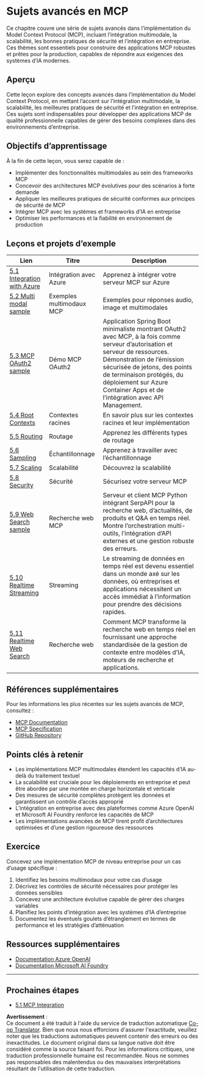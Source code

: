 <!--
CO_OP_TRANSLATOR_METADATA:
{
  "original_hash": "b1cffc51b82049ac3d5e88db0ff4a0a1",
  "translation_date": "2025-06-12T21:32:31+00:00",
  "source_file": "05-AdvancedTopics/README.md",
  "language_code": "fr"
}
-->
# Sujets avancés en MCP

Ce chapitre couvre une série de sujets avancés dans l’implémentation du Model Context Protocol (MCP), incluant l’intégration multimodale, la scalabilité, les bonnes pratiques de sécurité et l’intégration en entreprise. Ces thèmes sont essentiels pour construire des applications MCP robustes et prêtes pour la production, capables de répondre aux exigences des systèmes d’IA modernes.

## Aperçu

Cette leçon explore des concepts avancés dans l’implémentation du Model Context Protocol, en mettant l’accent sur l’intégration multimodale, la scalabilité, les meilleures pratiques de sécurité et l’intégration en entreprise. Ces sujets sont indispensables pour développer des applications MCP de qualité professionnelle capables de gérer des besoins complexes dans des environnements d’entreprise.

## Objectifs d’apprentissage

À la fin de cette leçon, vous serez capable de :

- Implémenter des fonctionnalités multimodales au sein des frameworks MCP
- Concevoir des architectures MCP évolutives pour des scénarios à forte demande
- Appliquer les meilleures pratiques de sécurité conformes aux principes de sécurité de MCP
- Intégrer MCP avec les systèmes et frameworks d’IA en entreprise
- Optimiser les performances et la fiabilité en environnement de production

## Leçons et projets d’exemple

| Lien | Titre | Description |
|------|-------|-------------|
| [5.1 Integration with Azure](./mcp-integration/README.md) | Intégration avec Azure | Apprenez à intégrer votre serveur MCP sur Azure |
| [5.2 Multi modal sample](./mcp-multi-modality/README.md) | Exemples multimodaux MCP | Exemples pour réponses audio, image et multimodales |
| [5.3 MCP OAuth2 sample](../../../05-AdvancedTopics/mcp-oauth2-demo) | Démo MCP OAuth2 | Application Spring Boot minimaliste montrant OAuth2 avec MCP, à la fois comme serveur d’autorisation et serveur de ressources. Démonstration de l’émission sécurisée de jetons, des points de terminaison protégés, du déploiement sur Azure Container Apps et de l’intégration avec API Management. |
| [5.4 Root Contexts](./mcp-root-contexts/README.md) | Contextes racines | En savoir plus sur les contextes racines et leur implémentation |
| [5.5 Routing](./mcp-routing/README.md) | Routage | Apprenez les différents types de routage |
| [5.6 Sampling](./mcp-sampling/README.md) | Échantillonnage | Apprenez à travailler avec l’échantillonnage |
| [5.7 Scaling](./mcp-scaling/README.md) | Scalabilité | Découvrez la scalabilité |
| [5.8 Security](./mcp-security/README.md) | Sécurité | Sécurisez votre serveur MCP |
| [5.9 Web Search sample](./web-search-mcp/README.md) | Recherche web MCP | Serveur et client MCP Python intégrant SerpAPI pour la recherche web, d’actualités, de produits et Q&A en temps réel. Montre l’orchestration multi-outils, l’intégration d’API externes et une gestion robuste des erreurs. |
| [5.10 Realtime Streaming](./mcp-realtimestreaming/README.md) | Streaming | Le streaming de données en temps réel est devenu essentiel dans un monde axé sur les données, où entreprises et applications nécessitent un accès immédiat à l’information pour prendre des décisions rapides. |
| [5.11 Realtime Web Search](./mcp-realtimesearch/README.md) | Recherche web | Comment MCP transforme la recherche web en temps réel en fournissant une approche standardisée de la gestion de contexte entre modèles d’IA, moteurs de recherche et applications. |

## Références supplémentaires

Pour les informations les plus récentes sur les sujets avancés de MCP, consultez :
- [MCP Documentation](https://modelcontextprotocol.io/)
- [MCP Specification](https://spec.modelcontextprotocol.io/)
- [GitHub Repository](https://github.com/modelcontextprotocol)

## Points clés à retenir

- Les implémentations MCP multimodales étendent les capacités d’IA au-delà du traitement textuel
- La scalabilité est cruciale pour les déploiements en entreprise et peut être abordée par une montée en charge horizontale et verticale
- Des mesures de sécurité complètes protègent les données et garantissent un contrôle d’accès approprié
- L’intégration en entreprise avec des plateformes comme Azure OpenAI et Microsoft AI Foundry renforce les capacités de MCP
- Les implémentations avancées de MCP tirent profit d’architectures optimisées et d’une gestion rigoureuse des ressources

## Exercice

Concevez une implémentation MCP de niveau entreprise pour un cas d’usage spécifique :

1. Identifiez les besoins multimodaux pour votre cas d’usage
2. Décrivez les contrôles de sécurité nécessaires pour protéger les données sensibles
3. Concevez une architecture évolutive capable de gérer des charges variables
4. Planifiez les points d’intégration avec les systèmes d’IA d’entreprise
5. Documentez les éventuels goulets d’étranglement en termes de performance et les stratégies d’atténuation

## Ressources supplémentaires

- [Documentation Azure OpenAI](https://learn.microsoft.com/en-us/azure/ai-services/openai/)
- [Documentation Microsoft AI Foundry](https://learn.microsoft.com/en-us/ai-services/)

---

## Prochaines étapes

- [5.1 MCP Integration](./mcp-integration/README.md)

**Avertissement** :  
Ce document a été traduit à l'aide du service de traduction automatique [Co-op Translator](https://github.com/Azure/co-op-translator). Bien que nous nous efforcions d'assurer l'exactitude, veuillez noter que les traductions automatiques peuvent contenir des erreurs ou des inexactitudes. Le document original dans sa langue native doit être considéré comme la source faisant foi. Pour les informations critiques, une traduction professionnelle humaine est recommandée. Nous ne sommes pas responsables des malentendus ou des mauvaises interprétations résultant de l'utilisation de cette traduction.